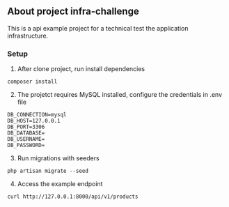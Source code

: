 ## About project infra-challenge

This is a api example project for a technical test the application infrastructure.

### Setup

1. After clone project, run install dependencies
```shell
composer install
```

2. The projetct requires MySQL installed, configure the credentials in .env file
```shell
DB_CONNECTION=mysql
DB_HOST=127.0.0.1
DB_PORT=3306
DB_DATABASE=
DB_USERNAME=
DB_PASSWORD=
```

3. Run migrations with seeders
```shell
php artisan migrate --seed
```

4. Access the example endpoint
```shell
curl http://127.0.0.1:8000/api/v1/products
```


